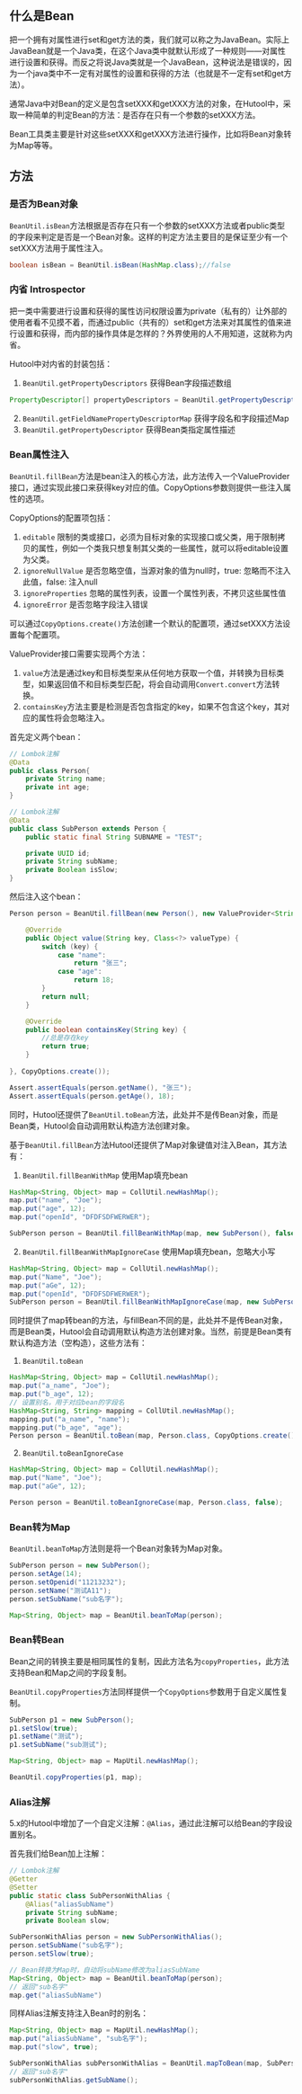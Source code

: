 ## 什么是Bean
把一个拥有对属性进行set和get方法的类，我们就可以称之为JavaBean。实际上JavaBean就是一个Java类，在这个Java类中就默认形成了一种规则——对属性进行设置和获得。而反之将说Java类就是一个JavaBean，这种说法是错误的，因为一个java类中不一定有对属性的设置和获得的方法（也就是不一定有set和get方法）。

通常Java中对Bean的定义是包含setXXX和getXXX方法的对象，在Hutool中，采取一种简单的判定Bean的方法：是否存在只有一个参数的setXXX方法。

Bean工具类主要是针对这些setXXX和getXXX方法进行操作，比如将Bean对象转为Map等等。

## 方法

### 是否为Bean对象
`BeanUtil.isBean`方法根据是否存在只有一个参数的setXXX方法或者public类型的字段来判定是否是一个Bean对象。这样的判定方法主要目的是保证至少有一个setXXX方法用于属性注入。

```java
boolean isBean = BeanUtil.isBean(HashMap.class);//false
```

### 内省 Introspector
把一类中需要进行设置和获得的属性访问权限设置为private（私有的）让外部的使用者看不见摸不着，而通过public（共有的）set和get方法来对其属性的值来进行设置和获得，而内部的操作具体是怎样的？外界使用的人不用知道，这就称为内省。

Hutool中对内省的封装包括：

1. `BeanUtil.getPropertyDescriptors` 获得Bean字段描述数组

```java
PropertyDescriptor[] propertyDescriptors = BeanUtil.getPropertyDescriptors(SubPerson.class);
```

2. `BeanUtil.getFieldNamePropertyDescriptorMap` 获得字段名和字段描述Map
3. `BeanUtil.getPropertyDescriptor` 获得Bean类指定属性描述

### Bean属性注入
`BeanUtil.fillBean`方法是bean注入的核心方法，此方法传入一个ValueProvider接口，通过实现此接口来获得key对应的值。CopyOptions参数则提供一些注入属性的选项。

CopyOptions的配置项包括：
1. `editable` 限制的类或接口，必须为目标对象的实现接口或父类，用于限制拷贝的属性，例如一个类我只想复制其父类的一些属性，就可以将editable设置为父类。
2. `ignoreNullValue` 是否忽略空值，当源对象的值为null时，true: 忽略而不注入此值，false: 注入null
3. `ignoreProperties` 忽略的属性列表，设置一个属性列表，不拷贝这些属性值
4. `ignoreError` 是否忽略字段注入错误

可以通过`CopyOptions.create()`方法创建一个默认的配置项，通过setXXX方法设置每个配置项。

ValueProvider接口需要实现两个方法：
1. `value`方法是通过key和目标类型来从任何地方获取一个值，并转换为目标类型，如果返回值不和目标类型匹配，将会自动调用`Convert.convert`方法转换。
2. `containsKey`方法主要是检测是否包含指定的key，如果不包含这个key，其对应的属性将会忽略注入。

首先定义两个bean：

```java
// Lombok注解
@Data
public class Person{
	private String name;
	private int age;
}

// Lombok注解
@Data
public class SubPerson extends Person {
	public static final String SUBNAME = "TEST";

	private UUID id;
	private String subName;
	private Boolean isSlow;
}
```

然后注入这个bean：
```java
Person person = BeanUtil.fillBean(new Person(), new ValueProvider<String>(){

	@Override
	public Object value(String key, Class<?> valueType) {
		switch (key) {
			case "name":
				return "张三";
			case "age":
				return 18;
		}
		return null;
	}

	@Override
	public boolean containsKey(String key) {
		//总是存在key
		return true;
	}
	
}, CopyOptions.create());

Assert.assertEquals(person.getName(), "张三");
Assert.assertEquals(person.getAge(), 18);
```

同时，Hutool还提供了`BeanUtil.toBean`方法，此处并不是传Bean对象，而是Bean类，Hutool会自动调用默认构造方法创建对象。

基于`BeanUtil.fillBean`方法Hutool还提供了Map对象键值对注入Bean，其方法有：

1. `BeanUtil.fillBeanWithMap` 使用Map填充bean

```java
HashMap<String, Object> map = CollUtil.newHashMap();
map.put("name", "Joe");
map.put("age", 12);
map.put("openId", "DFDFSDFWERWER");

SubPerson person = BeanUtil.fillBeanWithMap(map, new SubPerson(), false);
```

2. `BeanUtil.fillBeanWithMapIgnoreCase` 使用Map填充bean，忽略大小写

```java
HashMap<String, Object> map = CollUtil.newHashMap();
map.put("Name", "Joe");
map.put("aGe", 12);
map.put("openId", "DFDFSDFWERWER");
SubPerson person = BeanUtil.fillBeanWithMapIgnoreCase(map, new SubPerson(), false);
```

同时提供了map转bean的方法，与fillBean不同的是，此处并不是传Bean对象，而是Bean类，Hutool会自动调用默认构造方法创建对象。当然，前提是Bean类有默认构造方法（空构造），这些方法有：

1. `BeanUtil.toBean`

```java
HashMap<String, Object> map = CollUtil.newHashMap();
map.put("a_name", "Joe");
map.put("b_age", 12);
// 设置别名，用于对应bean的字段名
HashMap<String, String> mapping = CollUtil.newHashMap();
mapping.put("a_name", "name");
mapping.put("b_age", "age");
Person person = BeanUtil.toBean(map, Person.class, CopyOptions.create().setFieldMapping(mapping));
```

2. `BeanUtil.toBeanIgnoreCase`

```java
HashMap<String, Object> map = CollUtil.newHashMap();
map.put("Name", "Joe");
map.put("aGe", 12);

Person person = BeanUtil.toBeanIgnoreCase(map, Person.class, false);
```

### Bean转为Map
`BeanUtil.beanToMap`方法则是将一个Bean对象转为Map对象。

```java
SubPerson person = new SubPerson();
person.setAge(14);
person.setOpenid("11213232");
person.setName("测试A11");
person.setSubName("sub名字");

Map<String, Object> map = BeanUtil.beanToMap(person);
```

### Bean转Bean
Bean之间的转换主要是相同属性的复制，因此方法名为`copyProperties`，此方法支持Bean和Map之间的字段复制。

`BeanUtil.copyProperties`方法同样提供一个`CopyOptions`参数用于自定义属性复制。

```java
SubPerson p1 = new SubPerson();
p1.setSlow(true);
p1.setName("测试");
p1.setSubName("sub测试");

Map<String, Object> map = MapUtil.newHashMap();

BeanUtil.copyProperties(p1, map);
```

### Alias注解

5.x的Hutool中增加了一个自定义注解：`@Alias`，通过此注解可以给Bean的字段设置别名。

首先我们给Bean加上注解：

```java
// Lombok注解
@Getter
@Setter
public static class SubPersonWithAlias {
	@Alias("aliasSubName")
	private String subName;
	private Boolean slow;

```

```java
SubPersonWithAlias person = new SubPersonWithAlias();
person.setSubName("sub名字");
person.setSlow(true);

// Bean转换为Map时，自动将subName修改为aliasSubName
Map<String, Object> map = BeanUtil.beanToMap(person);
// 返回"sub名字"
map.get("aliasSubName")
```

同样Alias注解支持注入Bean时的别名：

```java
Map<String, Object> map = MapUtil.newHashMap();
map.put("aliasSubName", "sub名字");
map.put("slow", true);

SubPersonWithAlias subPersonWithAlias = BeanUtil.mapToBean(map, SubPersonWithAlias.class, false);
// 返回"sub名字"
subPersonWithAlias.getSubName();
```
